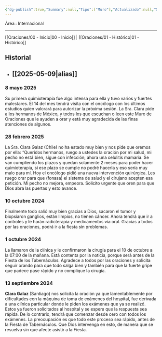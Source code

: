 ```yaml
---
{"dg-publish":true,"Summary":null,"Tipo":["Muro"],"Actualizado":null,"Status":["De cuidado"],"permalink":"/Oraciones/Clara Galaz/","dgPassFrontmatter":true,"created":"2025-05-09T16:20:07.390-06:00","updated":"2025-05-09T16:21:17.815-06:00"}
---
```


Área:: Internacional
- - -
[[Oraciones/00 - Inicio\|00 - Inicio]] | [[Oraciones/01 - Histórico\|01 - Histórico]]
## Historial
- [[2025-05-09\|alias]]
	- 

### 8 mayo 2025

Su primera quimioterapia fue algo intensa para ella y tuvo varios y fuertes malestares. El 14 del mes tendrá visita con el oncólogo con los últimos estudios quien valorará para autorizar la próxima sesión. La Sra. Clara pide a los hermanos de México, y todos los que escuchan o leen este Muro de Oraciones que le ayuden a orar y está muy agradecida de las finas atenciones de algunos.

### 28 febrero 2025

La Sra. Clara Galaz (Chile) no ha estado muy bien y nos pide que oremos por ella: “Queridos hermanos, ruego a ustedes la oración por mi salud, mi pecho no está bien, sigue con infección, ahora una celulitis mamaria. Se van cumpliendo los plazos y quedan solamente 2 meses para poder hacer quimioterapia, si ese plazo se cumple no podré hacerla y eso sería muy malo para mí. Hoy el oncólogo pidió una nueva intervención quirúrgica. Les ruego orar para que (fonasa) el sistema de salud y el cirujano acepten esa petición. Mi pecho no mejora, empeora. Solicito urgente que oren para que Dios abra las puertas y esto avance.

### 10 octubre 2024

Finalmente todo salió muy bien gracias a Dios, sacaron el tumor y biopsiaron ganglios, están limpios, no tienen cáncer. Ahora tendrá que ir a controles y le harán radioterapia y medicamentos vía oral. Gracias a todos por las oraciones, podrá ir a la fiesta sin problemas.

### 1 octubre 2024

La llamaron de la clínica y le confirmaron la cirugía para el 10 de octubre a la 07:00 de la mañana. Está contenta por la noticia, porque será antes de la Fiesta de los Tabernáculos. Agradece a todos por las oraciones y solicita seguir orando para que todo salga bien y también para que la fuerte gripe que padece pase rápido y no complique la cirugía.

### 13 septiembre 2024

**Clara Galaz** (Santiago) nos solicita la oración ya que lamentablemente por dificultades con la máquina de toma de exámenes del hospital, fue derivada a una clínica particular donde le piden los exámenes que ya se realizó. Estos ya fueron solicitados al hospital y se espera que la respuesta sea rápida. De lo contrario, tendrá que comenzar desde cero con todos los exámenes. La preocupación es que todo este proceso sea rápido, antes de la Fiesta de Tabernáculos. Que Dios intervenga en esto, de manera que se resuelva sin que afecte asistir a la Fiesta.